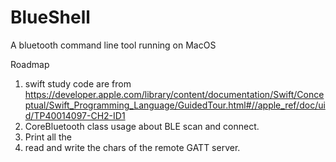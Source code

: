 # BlueShell
A bluetooth command line tool running on MacOS


Roadmap

1. swift study code are from https://developer.apple.com/library/content/documentation/Swift/Conceptual/Swift_Programming_Language/GuidedTour.html#//apple_ref/doc/uid/TP40014097-CH2-ID1
2. CoreBluetooth class usage about BLE scan and connect.
3. Print all the 
4. read and write the chars of the remote GATT server.

